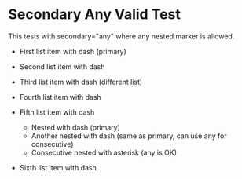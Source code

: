 # Secondary Any Valid Test

This tests with secondary="any" where any nested marker is allowed.

- First list item with dash (primary)
- Second list item with dash

- Third list item with dash (different list)
- Fourth list item with dash

- Fifth list item with dash
  - Nested with dash (primary)
  - Another nested with dash (same as primary, can use any for consecutive)
  * Consecutive nested with asterisk (any is OK)
- Sixth list item with dash
